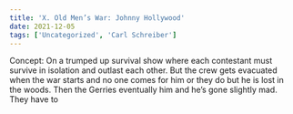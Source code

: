```yaml
---
title: 'X. Old Men’s War: Johnny Hollywood'
date: 2021-12-05
tags: ['Uncategorized', 'Carl Schreiber']
---
```


Concept: On a trumped up survival show where each contestant must survive in isolation and outlast each other.  But the crew gets evacuated when the war starts and no one comes for him or they do but he is lost in the woods.  Then the Gerries eventually him and he’s gone slightly mad.  They have to
